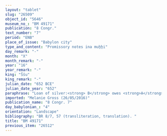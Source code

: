 ```yaml
---
layout: "tablet"
slug: "26509"
object_id: "5646"
museum_no_: "BM 49171"
publication: "8 Congr."
text_number: "7"
period: "ENB"
place_of_issue: "Babylon city"
type_and_content: "Promissory notes ina muẖẖi"
day_remark: "-"
month: "X"
month_remark: "-"
year: "16"
year_remark: "-"
king: "Ššu"
king_remark: "-"
julian_date: "652 BCE"
julian_date_year: "652"
paraphrase: "Loan of silver:<strong> B</strong> owes <strong>A</strong> 10 shekels of silver. Beginning with Addar (XI), the debt will bear an interest of 12 shekels per mina (20% p.a.). 4 witnesses and the scribe. An additional witness seems to be mentioned after the date formula.<br /> &nbsp;<br /> <strong>A</strong> = &Scaron;ulāya; <strong>B</strong> = Aqara; Scribe = Bēl-u&scaron;allim<br /> &nbsp;<br /> &nbsp;"
imported: "Melanie Gross (26/05/2016)"
publication_name: "8 Congr. 7"
day_babylonian_: "4"
orientation: "Landscape"
bibliography: "BR 8/7, 57 (transliteration, translation). "
title: "BM 49171"
previous_item: "26512"
---
```

